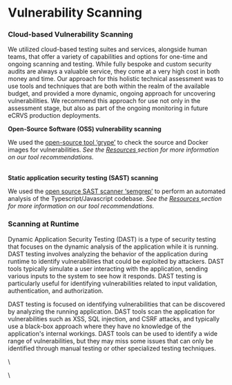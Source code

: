 # Vulnerability Scanning

### Cloud-based Vulnerability Scanning

We utilized cloud-based testing suites and services, alongside human teams, that offer a variety of capabilities and options for one-time and ongoing scanning and testing. While fully bespoke and custom security audits are always a valuable service, they come at a very high cost in both money and time. Our approach for this holistic technical assessment was to use tools and techniques that are both within the realm of the available budget, and provided a more dynamic, ongoing approach for uncovering vulnerabilities. We recommend this approach for use not only in the assessment stage, but also as part of the ongoing monitoring in future eCRVS production deployments.



**Open-Source Software (OSS) vulnerability scanning**

We used the [open-source tool ‘grype’](https://github.com/anchore/grype) to check the source and Docker images for vulnerabilities. _See the_ [_Resources_ ](../../resource-links-and-tools/)_section for more information on our tool recommendations._&#x20;

\
**Static application security testing (SAST) scanning**

We used the [open source SAST scanner ‘semgrep’](https://semgrep.dev/) to perform an automated analysis of the Typescript/Javascript codebase. _See the_ [_Resources_ ](../../resource-links-and-tools/)_section for more information on our tool recommendations._&#x20;

### Scanning at Runtime

Dynamic Application Security Testing (DAST) is a type of security testing that focuses on the dynamic analysis of the application while it is running. DAST testing involves analyzing the behavior of the application during runtime to identify vulnerabilities that could be exploited by attackers. DAST tools typically simulate a user interacting with the application, sending various inputs to the system to see how it responds. DAST testing is particularly useful for identifying vulnerabilities related to input validation, authentication, and authorization.

DAST testing is focused on identifying vulnerabilities that can be discovered by analyzing the running application. DAST tools scan the application for vulnerabilities such as XSS, SQL injection, and CSRF attacks, and typically use a black-box approach where they have no knowledge of the application's internal workings. DAST tools can be used to identify a wide range of vulnerabilities, but they may miss some issues that can only be identified through manual testing or other specialized testing techniques.



\


\
